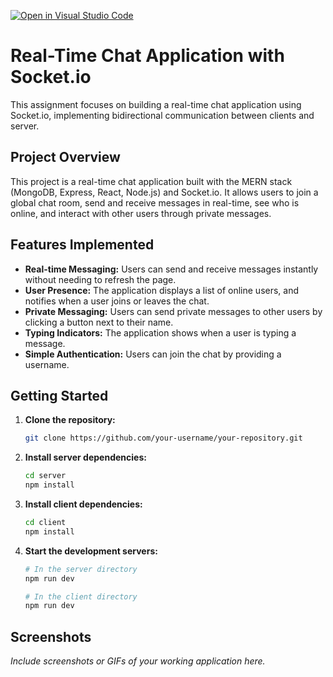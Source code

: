 [![Open in Visual Studio Code](https://classroom.github.com/assets/open-in-vscode-2e0aaae1b6195c2367325f4f02e2d04e9abb55f0b24a779b69b11b9e10269abc.svg)](https://classroom.github.com/online_ide?assignment_repo_id=19984130&assignment_repo_type=AssignmentRepo)
# Real-Time Chat Application with Socket.io

This assignment focuses on building a real-time chat application using Socket.io, implementing bidirectional communication between clients and server.

## Project Overview

This project is a real-time chat application built with the MERN stack (MongoDB, Express, React, Node.js) and Socket.io. It allows users to join a global chat room, send and receive messages in real-time, see who is online, and interact with other users through private messages.

## Features Implemented

* **Real-time Messaging:** Users can send and receive messages instantly without needing to refresh the page.
* **User Presence:** The application displays a list of online users, and notifies when a user joins or leaves the chat.
* **Private Messaging:** Users can send private messages to other users by clicking a button next to their name.
* **Typing Indicators:** The application shows when a user is typing a message.
* **Simple Authentication:** Users can join the chat by providing a username.

## Getting Started

1. **Clone the repository:**
   ```bash
   git clone https://github.com/your-username/your-repository.git
   ```
2. **Install server dependencies:**
    ```bash
    cd server
    npm install
    ```
3. **Install client dependencies:**
    ```bash
    cd client
    npm install
    ```
4. **Start the development servers:**
   ```bash
   # In the server directory
   npm run dev

   # In the client directory
   npm run dev
   ```

## Screenshots

*Include screenshots or GIFs of your working application here.*
